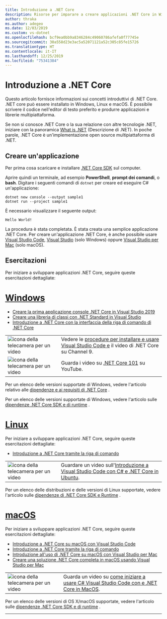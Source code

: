 ```yaml
---
title: Introduzione a .NET Core
description: Risorse per imparare a creare applicazioni .NET Core in Windows, Linux e macOS.
author: thraka
ms.author: adegeo
ms.date: 12/03/2019
ms.custom: vs-dotnet
ms.openlocfilehash: bcf9ea0bb9a8346284c49060786afefa0f77745e
ms.sourcegitcommit: 30a558d23e3ac5a52071121a52c305c85fe15726
ms.translationtype: HT
ms.contentlocale: it-IT
ms.lasthandoff: 12/25/2019
ms.locfileid: "75341384"
---
```

# <a name="get-started-with-net-core"></a>Introduzione a .NET Core

Questo articolo fornisce informazioni sui concetti introduttivi di .NET Core. .NET core può essere installato in Windows, Linux e macOS. È possibile scrivere il codice nell'editor di testo preferito e produrre applicazioni e librerie multipiattaforma.

Se non si conosce .NET Core o la sua relazione con altre tecnologie .NET, iniziare con la panoramica [What is .NET](https://dotnet.microsoft.com/learn/dotnet/what-is-dotnet) (Descrizione di .NET). In poche parole, .NET Core è un'implementazione open source multipiattaforma di .NET.

## <a name="create-an-application"></a>Creare un'applicazione

Per prima cosa scaricare e installare [.NET Core SDK](https://dotnet.microsoft.com/download) sul computer.

Aprire quindi un terminale, ad esempio **PowerShell**, **prompt dei comandi**, o **bash**. Digitare i seguenti comandi di `dotnet` per creare ed eseguire C# un'applicazione:

```dotnetcli
dotnet new console --output sample1
dotnet run --project sample1
```

È necessario visualizzare il seguente output:

```console
Hello World!
```

La procedura è stata completata. È stata creata una semplice applicazione .NET Core. Per creare un'applicazione .NET Core, è anche possibile usare [Visual Studio Code](./tutorials/with-visual-studio-code.md), [Visual Studio](./tutorials/with-visual-studio.md) (solo Windows) oppure [Visual Studio per Mac](./tutorials/using-on-mac-vs.md) (solo macOS).

## <a name="tutorials"></a>Esercitazioni

Per iniziare a sviluppare applicazioni .NET Core, seguire queste esercitazioni dettagliate:

<!-- markdownlint-disable MD025 -->

# <a name="windowstabwindows"></a>[Windows](#tab/windows)

- [Creare la prima applicazione console .NET Core in Visual Studio 2019](./tutorials/with-visual-studio.md)
- [Creare una libreria di classi con .NET Standard in Visual Studio](./tutorials/library-with-visual-studio.md)
- [Introduzione a .NET Core con la interfaccia della riga di comando di .NET Core](./tutorials/cli-create-console-app.md)

|   |   |
|---|---|
| ![icona della telecamera per un video](./media/video-icon.png "Guarda un video") | Vedere le [procedure per installare e usare Visual Studio Code e](https://channel9.msdn.com/Blogs/dotnet/Get-started-with-VS-Code-using-CSharp-and-NET-Core/) il video di .NET Core su Channel 9. |
| ![icona della telecamera per un video](./media/video-icon.png "Guarda un video") | Guarda i video su [.NET Core 101](https://www.youtube.com/playlist?list=PLdo4fOcmZ0oWoazjhXQzBKMrFuArxpW80) su YouTube. |

Per un elenco delle versioni supportate di Windows, vedere l'articolo relativo alle [dipendenze e ai requisiti di .NET Core](install/dependencies.md?tabs=netcore30&pivots=os-windows) .

Per un elenco delle versioni supportate di Windows, vedere l'articolo sulle [dipendenze .NET Core SDK e di runtime](install/dependencies.md?pivots=os-windows) .

# <a name="linuxtablinux"></a>[Linux](#tab/linux)

Per iniziare a sviluppare applicazioni .NET Core, seguire queste esercitazioni dettagliate:

- [Introduzione a .NET Core tramite la riga di comando](./tutorials/cli-create-console-app.md)

|   |   |
|---|---|
| ![icona della telecamera per un video](./media/video-icon.png "Guarda un video") | Guardare un video sull'[Introduzione a Visual Studio Code con C# e .NET Core in Ubuntu](https://channel9.msdn.com/Blogs/dotnet/Get-started-with-VS-Code-Csharp-dotnet-Core-Ubuntu). |

Per un elenco delle distribuzioni e delle versioni di Linux supportate, vedere l'articolo sulle [dipendenze di .NET Core SDK e Runtime](install/dependencies.md?pivots=os-linux) .

# <a name="macostabmacos"></a>[macOS](#tab/macos)

Per iniziare a sviluppare applicazioni .NET Core, seguire queste esercitazioni dettagliate:

- [Introduzione a .NET Core su macOS con Visual Studio Code](./tutorials/using-on-macos.md)
- [Introduzione a .NET Core tramite la riga di comando](./tutorials/cli-create-console-app.md)
- [Introduzione all'uso di .NET Core su macOS con Visual Studio per Mac](./tutorials/using-on-mac-vs.md)
- [Creare una soluzione .NET Core completa in macOS usando Visual Studio per Mac](./tutorials/using-on-mac-vs-full-solution.md)

|   |   |
|---|---|
| ![icona della telecamera per un video](media/video-icon.png "Guarda un video") | Guarda un video su [come iniziare a usare C# Visual Studio Code con e .NET Core in MacOS](https://channel9.msdn.com/Blogs/dotnet/Get-started-VSCode-NET-Core-Mac). |

Per un elenco delle versioni di OS X/macOS supportate, vedere l'articolo sulle [dipendenze .NET Core SDK e di runtime](install/dependencies.md?pivots=os-macos) .

---
